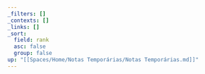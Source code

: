 ```yaml
---
_filters: []
_contexts: []
_links: []
_sort:
  field: rank
  asc: false
  group: false
up: "[[Spaces/Home/Notas Temporárias/Notas Temporárias.md]]"
---
```

